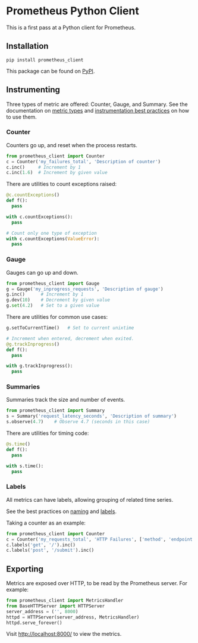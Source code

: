 # Prometheus Python Client

This is a first pass at a Python client for Prometheus.

## Installation

```
pip install prometheus_client
```

This package can be found on [PyPI](https://pypi.python.org/pypi/prometheus_client).

## Instrumenting

Three types of metric are offered: Counter, Gauge, and Summary.
See the documentation on [metric types](http://prometheus.io/docs/concepts/metric_types/)
and [instrumentation best practices](http://prometheus.io/docs/practices/instrumentation/#counter-vs.-gauge-vs.-summary)
on how to use them.

### Counter

Counters go up, and reset when the process restarts.


```python
from prometheus_client import Counter
c = Counter('my_failures_total', 'Description of counter')
c.inc()     # Increment by 1
c.inc(1.6)  # Increment by given value
```

There are utilities to count exceptions raised:

```python
@c.countExceptions()
def f():
  pass

with c.countExceptions():
  pass

# Count only one type of exception
with c.countExceptions(ValueError):
  pass
```

### Gauge

Gauges can go up and down.


```python
from prometheus_client import Gauge
g = Gauge('my_inprogress_requests', 'Description of gauge')
g.inc()      # Increment by 1
g.dev(10)    # Decrement by given value
g.set(4.2)   # Set to a given value
```

There are utilities for common use cases:

```python
g.setToCurrentTime()   # Set to current unixtime

# Increment when entered, decrement when exited.
@g.trackInprogress()
def f():
  pass

with g.trackInprogress():
  pass
```

### Summaries

Summaries track the size and number of events.

```python
from prometheus_client import Summary
s = Summary('request_latency_seconds', 'Description of summary')
s.observe(4.7)    # Observe 4.7 (seconds in this case)
```

There are utilities for timing code:

```python
@s.time()
def f():
  pass

with s.time():
  pass
```

### Labels

All metrics can have labels, allowing grouping of related time series.

See the best practices on [naming](http://prometheus.io/docs/practices/naming/)
and [labels](http://prometheus.io/docs/practices/instrumentation/#use-labels).

Taking a counter as an example:

```python
from prometheus_client import Counter
c = Counter('my_requests_total', 'HTTP Failures', ['method', 'endpoint'])
c.labels('get', '/').inc()
c.labels('post', '/submit').inc()
```

## Exporting

Metrics are exposed over HTTP, to be read by the Prometheus server. For example:

```python
from prometheus_client import MetricsHandler
from BaseHTTPServer import HTTPServer
server_address = ('', 8000)
httpd = HTTPServer(server_address, MetricsHandler)
httpd.serve_forever()
```

Visit [http://localhost:8000/](http://localhost:8000/) to view the metrics.
